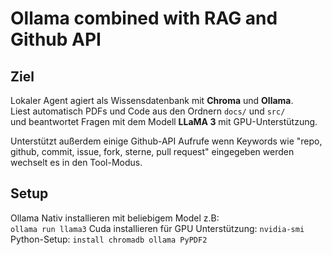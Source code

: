 # Ollama combined with RAG and Github API
## Ziel
Lokaler Agent agiert als Wissensdatenbank mit **Chroma** und **Ollama**.  
Liest automatisch PDFs und Code aus den Ordnern `docs/` und `src/`  
und beantwortet Fragen mit dem Modell **LLaMA 3** mit GPU-Unterstützung.

Unterstützt außerdem einige Github-API Aufrufe wenn Keywords wie 
"repo, github, commit, issue, fork, sterne, pull request" eingegeben werden wechselt es in den Tool-Modus.


## Setup
Ollama Nativ installieren mit beliebigem Model z.B:  
```ollama run llama3```
Cuda installieren für GPU Unterstützung:
```nvidia-smi```
Python-Setup:
```install chromadb ollama PyPDF2```

